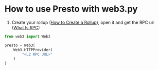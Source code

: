 # How to use Presto with web3.py

1. Create your rollup ([How to Create a Rollup](https://www.notion.so/How-to-Create-a-Rollup-e3df7836e3944c61a97e516134d43a90?pvs=21)), open it and get the RPC url ([What Is RPC](https://www.notion.so/What-Is-RPC-094669c329814c6a92d7acbae84d5d3c?pvs=21))

```python
from web3 import Web3

presto = Web3(
    Web3.HTTPProvider(
        "<L2 RPC URL>"
    )
)
```
